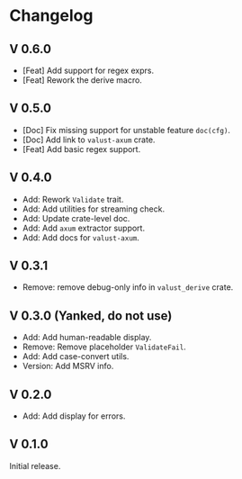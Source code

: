 # Changelog

## V 0.6.0

- [Feat] Add support for regex exprs.
- [Feat] Rework the derive macro.

## V 0.5.0

- [Doc] Fix missing support for unstable feature `doc(cfg)`.
- [Doc] Add link to `valust-axum` crate.
- [Feat] Add basic regex support.

## V 0.4.0

- Add: Rework `Validate` trait.
- Add: Add utilities for streaming check.
- Add: Update crate-level doc.
- Add: Add `axum` extractor support.
- Add: Add docs for `valust-axum`.

## V 0.3.1

- Remove: remove debug-only info in `valust_derive` crate.

## V 0.3.0 (Yanked, do not use)

- Add: Add human-readable display.
- Remove: Remove placeholder `ValidateFail`.
- Add: Add case-convert utils.
- Version: Add MSRV info.

## V 0.2.0

- Add: Add display for errors.

## V 0.1.0

Initial release.
